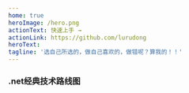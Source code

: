 ```yaml
---
home: true
heroImage: /hero.png
actionText: 快速上手 →
actionLink: https://github.com/lurudong
heroText: 
tagline: '选自己所选的，做自己喜欢的，做错呢？算我的！！'
---
```


### .net经典技术路线图

